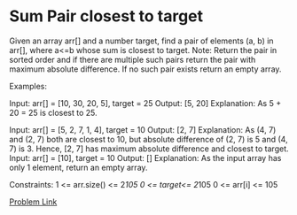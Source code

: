 # Sum Pair closest to target

Given an array arr[] and a number target, find a pair of elements (a, b) in arr[], where a<=b whose sum is closest to target.
Note: Return the pair in sorted order and if there are multiple such pairs return the pair with maximum absolute difference. If no such pair exists return an empty array.

Examples:

Input: arr[] = [10, 30, 20, 5], target = 25
Output: [5, 20]
Explanation: As 5 + 20 = 25 is closest to 25.

Input: arr[] = [5, 2, 7, 1, 4], target = 10
Output: [2, 7]
Explanation: As (4, 7) and (2, 7) both are closest to 10, but absolute difference of (2, 7) is 5 and (4, 7) is 3. Hence, [2, 7] has maximum absolute difference and closest to target. 
Input: arr[] = [10], target = 10
Output: []
Explanation: As the input array has only 1 element, return an empty array.

Constraints:
1 <= arr.size() <= 2*105
0 <= target<= 2*105
0 <= arr[i] <= 105

[Problem Link](https://www.geeksforgeeks.org/problems/pair-in-array-whose-sum-is-closest-to-x1124/1)